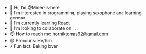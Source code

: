 - 👋 Hi, I’m @Miner-is-here
- 👀 I’m interested in programming, playing saxophone and learning german.
- 🌱 I’m currently learning React
- 💞️ I’m looking to collaborate on ...
- 📫 How to reach me: horniktomas92@gmail.com
- 😄 Pronouns: He/him
- ⚡ Fun fact: Baking lover

<!---
Miner-is-here/Miner-is-here is a ✨ special ✨ repository because its `README.md` (this file) appears on your GitHub profile.
You can click the Preview link to take a look at your changes.
--->

